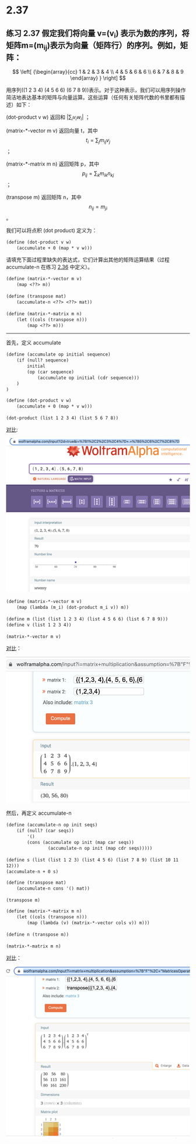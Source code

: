 # 2.37

## 练习 2.37 假定我们将向量 v=(v<sub>i</sub>) 表示为数的序列，将矩阵m=(m<sub>ij</sub>)表示为向量（矩阵行）的序列。例如，矩阵：

$$
\left[ {\begin{array}{cc}
    1 & 2 & 3 & 4 \\
    4 & 5 & 6 & 6 \\
    6 & 7 & 8 & 9 
  \end{array} } 
\right]
$$

用序列((1 2 3 4) (4 5 6 6) (6 7 8 9))表示。对于这种表示，我们可以用序列操作简洁地表达基本的矩阵与向量运算。这些运算（任何有关矩阵代数的书里都有描述）如下：

(dot-product v w)       返回和 $|\sum_i v_i w_i|$ ；

(matrix-*-vector m v)   返回向量 t，其中 $$ t_{i} = \sum_j m_{ij} v_j $$ ；

(matrix-*-matrix m n)   返回矩阵 p，其中 $$ p_{ij} = \sum_k m_{ik} n_{kj} $$ ；

(transpose m)           返回矩阵 n，其中 $$ n_{ij}=m_{ji} $$ 。

我们可以将点积 (dot product) 定义为：

```
(define (dot-product v w)
    (accumulate + 0 (map * v w)))
```

请填充下面过程里缺失的表达式，它们计算出其他的矩阵运算结果（过程 accumulate-n 在练习 [2.36](./2.36) 中定义）。

```
(define (matrix-*-vector m v)
    (map <??> m))

(define (transpose mat)
    (accumulate-n <??> <??> mat))

(define (matrix-*-matrix m n)
    (let ((cols (transpose n)))
        (map <??> m)))
```

--- 


首先，定义 accumulate

```eval-scheme
(define (accumulate op initial sequence)
    (if (null? sequence)
        initial
        (op (car sequence)
            (accumulate op initial (cdr sequence))) 
    )
)
```


```eval-scheme
(define (dot-product v w)
    (accumulate + 0 (map * v w)))

(dot-product (list 1 2 3 4) (list 5 6 7 8))
```

[对比](https://www.wolframalpha.com/input?i2d=true&i=%7B1%2C2%2C3%2C4%7D+.+%7B5%2C6%2C7%2C8%7D): 

![](./2.37/dotproduct.png)


```eval-scheme
(define (matrix-*-vector m v)
    (map (lambda (m_i) (dot-product m_i v)) m))

(define m (list (list 1 2 3 4) (list 4 5 6 6) (list 6 7 8 9)))
(define v (list 1 2 3 4)) 

(matrix-*-vector m v)
```

[对比](https://www.wolframalpha.com/input?i=matrix+multiplication&assumption=%7B%22F%22%2C+%22MatricesOperations%22%2C+%22theMatrix2%22%7D+-%3E%22%281%2C2%2C3%2C4%29%22&assumption=%7B%22F%22%2C+%22MatricesOperations%22%2C+%22theMatrix1%22%7D+-%3E%22%7B%7B1%2C2%2C3%2C+4%7D%2C%7B4%2C+5%2C+6%2C+6%7D%2C%7B6%2C+7%2C+8%2C+9%7D%7D%22&assumption=%7B%22C%22%2C+%22matrix+multiplication%22%7D+-%3E+%7B%22Calculator%22%7D)：

![](./2.37/matrix.png) 

然后，再定义 accumulate-n

```eval-scheme
(define (accumulate-n op init seqs)
    (if (null? (car seqs))
        '()
        (cons (accumulate op init (map car seqs))
                (accumulate-n op init (map cdr seqs)))))

(define s (list (list 1 2 3) (list 4 5 6) (list 7 8 9) (list 10 11 12)))
(accumulate-n + 0 s)
```

```eval-scheme
(define (transpose mat)
    (accumulate-n cons '() mat))

(transpose m)
```

```eval-scheme
(define (matrix-*-matrix m n)
    (let ((cols (transpose n)))
        (map (lambda (v) (matrix-*-vector cols v)) m))) 

(define n (transpose m))

(matrix-*-matrix m n)
```

[对比](https://www.wolframalpha.com/input?i=matrix+multiplication&assumption=%7B%22F%22%2C+%22MatricesOperations%22%2C+%22theMatrix2%22%7D+-%3E%22transpose%28%7B%7B1%2C2%2C3%2C+4%7D%2C%7B4%2C+5%2C+6%2C+6%7D%2C%7B6%2C+7%2C+8%2C+9%7D%7D%29%22&assumption=%7B%22F%22%2C+%22MatricesOperations%22%2C+%22theMatrix1%22%7D+-%3E%22%7B%7B1%2C2%2C3%2C+4%7D%2C%7B4%2C+5%2C+6%2C+6%7D%2C%7B6%2C+7%2C+8%2C+9%7D%7D%22&assumption=%7B%22C%22%2C+%22matrix+multiplication%22%7D+-%3E+%7B%22Calculator%22%7D)：

![](./2.37/matrix-mul.png)